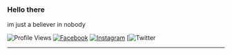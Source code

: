 ### Hello there
im just a believer in nobody

![Profile Views](https://komarev.com/ghpvc/?username=seacanxer)
[![Facebook](https://img.shields.io/badge/--facebook?label=Facebook&logo=Facebook&style=social)](https://www.facebook.com/felix404/) 
[![Instagram](https://img.shields.io/badge/--linkedin?label=Instagram&logo=Instagram&style=social)](https://www.instagram.com/dfelixas/)
[![Twitter](https://img.shields.io/twitter/follow/seacanxer?style=social)

----
